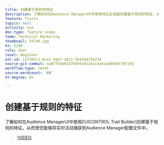 ```yaml
---
title: 创建基于规则的特征
description: 了解如何在Audience ManagerUI中使用特征生成器创建基于规则的特征，从而使您能够将实时活动捕获到Audience Manager配置文件中。
feature: Traits
topics: null
activity: use
doc-type: feature video
team: Technical Marketing
thumbnail: 34749.jpg
kt: 5290
role: User
level: Beginner
exl-id: 11f303c3-8ce1-4ab7-a621-5b42d475b234
source-git-commit: ea8ff5de0157659fa91341c4a4aa49de6f397192
workflow-type: tm+mt
source-wordcount: '60'
ht-degree: 0%

---
```


# 创建基于规则的特征

了解如何在Audience ManagerUI中使用[!UICONTROL Trait Builder]创建基于规则的特征，从而使您能够将实时活动捕获到Audience Manager配置文件中。

>[!VIDEO](https://video.tv.adobe.com/v/34749/?quality=12&learn=on)
